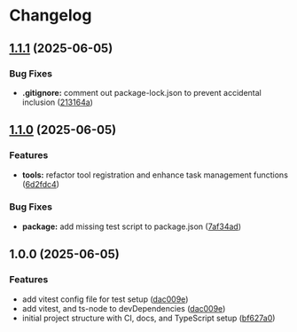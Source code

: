 # Changelog

## [1.1.1](https://github.com/guifelix/mcp-server-todotxt/compare/v1.1.0...v1.1.1) (2025-06-05)


### Bug Fixes

* **.gitignore:** comment out package-lock.json to prevent accidental inclusion ([213164a](https://github.com/guifelix/mcp-server-todotxt/commit/213164a2f892c6ac08dca2dca6c0e8a70f8ea461))

## [1.1.0](https://github.com/guifelix/mcp-server-todotxt/compare/v1.0.0...v1.1.0) (2025-06-05)


### Features

* **tools:** refactor tool registration and enhance task management functions ([6d2fdc4](https://github.com/guifelix/mcp-server-todotxt/commit/6d2fdc4785b2427fd8e81e42b519db129f10a169))


### Bug Fixes

* **package:** add missing test script to package.json ([7af34ad](https://github.com/guifelix/mcp-server-todotxt/commit/7af34ad3553de772a71f1f4f08bf58889b1f9b83))

## 1.0.0 (2025-06-05)


### Features

* add vitest config file for test setup ([dac009e](https://github.com/guifelix/mcp-server-todotxt/commit/dac009e313c23e2a181f1109e2a089937cac9c15))
* add vitest, and ts-node to devDependencies ([dac009e](https://github.com/guifelix/mcp-server-todotxt/commit/dac009e313c23e2a181f1109e2a089937cac9c15))
* initial project structure with CI, docs, and TypeScript setup ([bf627a0](https://github.com/guifelix/mcp-server-todotxt/commit/bf627a08876ae2bba08eb7d51d755c9c61cbd167))
